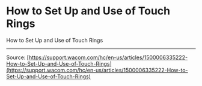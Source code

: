 # How to Set Up and Use of Touch Rings

How to Set Up and Use of Touch Rings

---
Source: [https://support.wacom.com/hc/en-us/articles/1500006335222-How-to-Set-Up-and-Use-of-Touch-Rings](https://support.wacom.com/hc/en-us/articles/1500006335222-How-to-Set-Up-and-Use-of-Touch-Rings)
